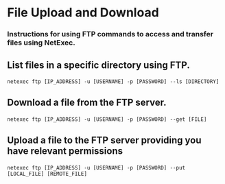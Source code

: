 # File Upload and Download

### Instructions for using FTP commands to access and transfer files using NetExec.

## List files in a specific directory using FTP.

#### 

    netexec ftp [IP_ADDRESS] -u [USERNAME] -p [PASSWORD] --ls [DIRECTORY]

## Download a file from the FTP server.

#### 

    netexec ftp [IP_ADDRESS] -u [USERNAME] -p [PASSWORD] --get [FILE]

## Upload a file to the FTP server providing you have relevant permissions

#### 

    netexec ftp [IP_ADDRESS] -u [USERNAME] -p [PASSWORD] --put [LOCAL_FILE] [REMOTE_FILE]
